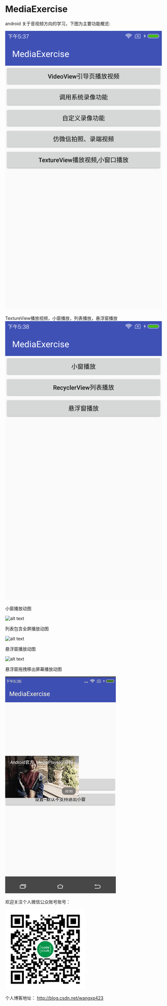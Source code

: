 # MediaExercise
android 关于音视频方向的学习，下图为主要功能概览:

![alt text](https://github.com/wangxp423/MediaExercise/raw/master/screenshot/main_function.png)

TextureView播放视频，小窗播放，列表播放，悬浮窗播放
![alt text](https://github.com/wangxp423/MediaExercise/raw/master/screenshot/textureview_main.png)

小窗播放动图

![alt text](https://github.com/wangxp423/MediaExercise/raw/master/screenshot/texture_small_window.gif)


列表包含全屏播放动图

![alt text](https://github.com/wangxp423/MediaExercise/raw/master/screenshot/texture_list_fullscreen.gif)


悬浮窗播放动图

![alt text](https://github.com/wangxp423/MediaExercise/raw/master/screenshot/texture_floatwindow.gif)


悬浮窗拖拽移出屏幕播放动图

![alt text](https://github.com/wangxp423/MediaExercise/raw/master/screenshot/texture_floatwindow_drag.gif)


欢迎关注个人微信公众账号账号：

![alt text](https://github.com/wangxp423/MediaExercise/raw/master/screenshot/qrcode.jpg)


个人博客地址：
http://blog.csdn.net/wangxp423